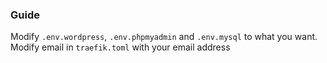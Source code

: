 ### Guide
Modify `.env.wordpress`, `.env.phpmyadmin` and `.env.mysql` to what you want.
Modify email in `traefik.toml` with your email address
